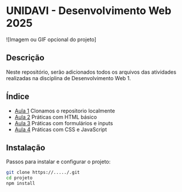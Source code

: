 # UNIDAVI - Desenvolvimento Web 2025

![Imagem ou GIF opcional do projeto]

## Descrição
Neste repositório, serão adicionados todos os arquivos das atividades realizadas na disciplina de Desenvolvimento Web 1.

## Índice

- [Aula 1](#aula1)
    Clonamos o repositorio localmente
- [Aula 2](#aula2)
    Práticas com HTML básico
- [Aula 3](#aula3)
    Práticas com formulários e inputs
- [Aula 4](#aula4)
    Práticas com CSS e JavaScript



## Instalação
Passos para instalar e configurar o projeto:

```Bash
git clone https://...../.git
cd projeto
npm install
